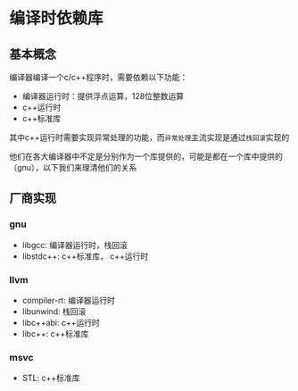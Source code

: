 ﻿# 编译时依赖库

## 基本概念

编译器编译一个c/c++程序时，需要依赖以下功能：  
* 编译器运行时：提供浮点运算，128位整数运算
* c++运行时  
* c++标准库  

其中c++运行时需要实现异常处理的功能，而`异常处理`主流实现是通过`栈回滚`实现的  

他们在各大编译器中不定是分别作为一个库提供的，可能是都在一个库中提供的（gnu），以下我们来理清他们的关系

## 厂商实现 
### gnu
* libgcc: 编译器运行时，栈回滚
* libstdc++: c\++标准库， c++运行时 

### llvm
* compiler-rt: 编译器运行时
* libunwind: 栈回滚
* libc\++abi: c++运行时
* libc++: c++标准库

### msvc
* STL: c++标准库


